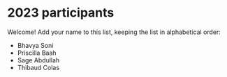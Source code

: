 # 2023 participants

Welcome! Add your name to this list, keeping the list in alphabetical order:

- Bhavya Soni
- Priscilla Baah
- Sage Abdullah
- Thibaud Colas

